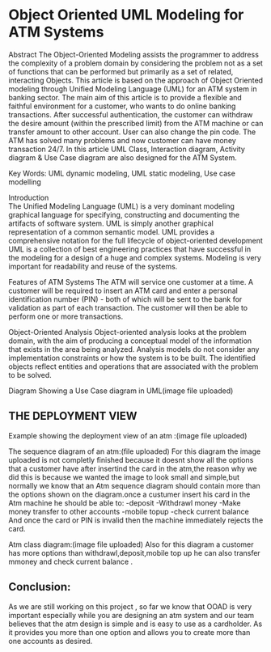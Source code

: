 # Object Oriented UML Modeling for ATM Systems

Abstract
The Object-Oriented Modeling assists the programmer to address the complexity of a problem domain by considering the problem not as a set of functions that can be performed but primarily as a set of related, interacting Objects. This article is based on the approach of Object Oriented modeling through Unified Modeling Language (UML) for an ATM system in banking sector. The main aim of this article is to provide a flexible and faithful environment for a customer, who wants to do online banking transactions. After successful authentication, the customer can withdraw the desire amount (within the prescribed limit) from the ATM machine or can transfer amount to other account. User can also change the pin code. The ATM has solved many problems and now customer can have money transaction 24/7. In this article UML Class, Interaction diagram, Activity diagram & Use Case diagram are also designed for the ATM System. 

Key Words: UML dynamic modeling, UML static modeling, Use case modelling

Introduction  
The  Unified  Modeling  Language  (UML)  is  a  very dominant  modeling  graphical  language  for  specifying, constructing  and  documenting  the  artifacts  of  software system.  UML is simply another graphical representation of a common semantic model.  UML  provides  a comprehensive  notation  for  the  full  lifecycle  of  object-oriented  development  UML  is  a  collection  of  best engineering practices that have successful in the modeling for a design of  a  huge  and  complex  systems.  Modeling is very important for readability and reuse of the systems. 

Features of ATM Systems
The ATM will service one customer at a time. A customer will  be  required  to  insert  an  ATM  card  and  enter  a personal identification number (PIN) - both of which  will be  sent  to  the  bank  for  validation  as  part  of  each transaction.  The customer will then be able to perform one or more transactions.  

Object-Oriented Analysis
Object-oriented  analysis  looks  at  the  problem  domain, with  the  aim  of  producing  a  conceptual  model  of  the information  that  exists  in  the  area  being  analyzed. Analysis models do not consider any implementation constraints or how the system is to be built. The identified objects reflect entities and operations that are associated with the problem to be solved. 

Diagram Showing a Use Case diagram in UML(image file uploaded)
 

## THE DEPLOYMENT VIEW


Example showing the deployment view of  an  atm :(image file uploaded)

 
The sequence diagram of an atm:(file uploaded)
For this diagram the image uploaded is not completly finished because it doesnt show all the options that a customer have after insertind the card in the atm,the reason why we did this is because we wanted the image to look small and simple,but normally we know that an Atm sequence diagram should contain more than the options shown on the diagram.once a custumer insert his card in the Atm machine he should be able to:
-deposit
-Withdrawl money
-Make money transfer to other  accounts
-mobile topup
-check current balance
And once the card or PIN is invalid then the machine immediately rejects the card. 


Atm class diagram:(image file uploaded)
Also for this diagram  a customer has more options than withdrawl,deposit,mobile top up he can also transfer mmoney  and check current
balance .

 



## Conclusion:
As we are still working on this project , so far we know that OOAD is very important especially while you are designing  an atm system and our team believes that  the atm design  is simple and  is easy to use as a cardholder. As   it provides you more than one option and allows you to create more than one accounts as desired. 
